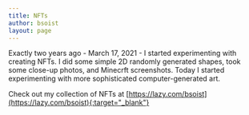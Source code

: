 ```yaml
---
title: NFTs
author: bsoist
layout: page
---
```


Exactly two years ago - March 17, 2021 - I started experimenting with creating NFTs. I did some simple 2D randomly generated shapes, took some close-up photos, and Minecrft screenshots. Today I started experimenting with more sophisticated computer-generated art. 

Check out my collection of NFTs at [https://lazy.com/bsoist](https://lazy.com/bsoist){:target="_blank"}
